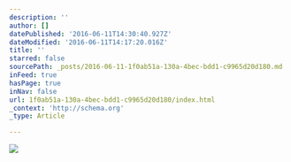 ```yaml
---
description: ''
author: []
datePublished: '2016-06-11T14:30:40.927Z'
dateModified: '2016-06-11T14:17:20.016Z'
title: ''
starred: false
sourcePath: _posts/2016-06-11-1f0ab51a-130a-4bec-bdd1-c9965d20d180.md
inFeed: true
hasPage: true
inNav: false
url: 1f0ab51a-130a-4bec-bdd1-c9965d20d180/index.html
_context: 'http://schema.org'
_type: Article

---
```

![](https://the-grid-user-content.s3-us-west-2.amazonaws.com/b80696e1-9db6-415f-9f3d-b8c464e653a0.jpg)